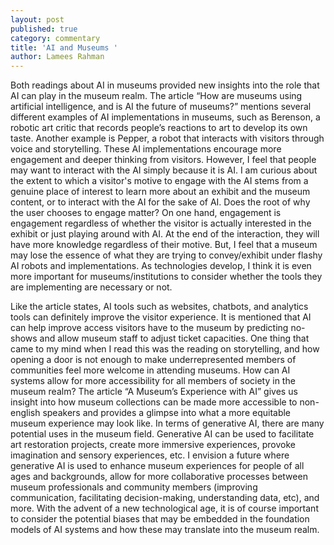 ```yaml
---
layout: post
published: true
category: commentary
title: 'AI and Museums '
author: Lamees Rahman
---
```

Both readings about AI in museums provided new insights into the role that AI can play in the museum realm. The article “How are museums using artificial intelligence, and is AI the future of museums?” mentions several different examples of AI implementations in museums, such as Berenson, a robotic art critic that records people’s reactions to art to develop its own taste. Another example is Pepper, a robot that interacts with visitors through voice and storytelling. These AI implementations encourage more engagement and deeper thinking from visitors. However, I feel that people may want to interact with the AI simply because it is AI. I am curious about the extent to which a visitor's motive to engage with the AI stems from a genuine place of interest to learn more about an exhibit and the museum content, or to interact with the AI for the sake of AI. Does the root of why the user chooses to engage matter? On one hand, engagement is engagement regardless of whether the visitor is actually interested in the exhibit or just playing around with AI. At the end of the interaction, they will have more knowledge regardless of their motive. But, I feel that a museum may lose the essence of what they are trying to convey/exhibit under flashy AI robots and implementations. As technologies develop, I think it is even more important for museums/institutions to consider whether the tools they are implementing are necessary or not. 

Like the article states, AI tools such as websites, chatbots, and analytics tools can definitely improve the visitor experience. It is mentioned that AI can help improve access visitors have to the museum by predicting no-shows and allow museum staff to adjust ticket capacities. One thing that came to my mind when I read this was the reading on storytelling, and how opening a door is not enough to make underrepresented members of communities feel more welcome in attending museums. How can AI systems allow for more accessibility for all members of society in the museum realm? The article “A Museum’s Experience with AI” gives us insight into how museum collections can be made more accessible to non-english speakers and provides a glimpse into what a more equitable museum experience may look like. In terms of generative AI, there are many potential uses in the museum field. Generative AI can be used to facilitate art restoration projects, create more immersive experiences, provoke imagination and sensory experiences, etc. I envision a future where generative AI is used to enhance museum experiences for people of all ages and backgrounds, allow for more collaborative processes between museum professionals and community members (improving communication, facilitating decision-making, understanding data, etc), and more. With the advent of a new technological age, it is of course important to consider the potential biases that may be embedded in the foundation models of AI systems and how these may translate into the museum realm. 
